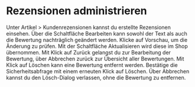 # Rezensionen administrieren 

Unter Artikel \> Kundenrezensionen kannst du erstellte Rezensionen einsehen. Über die Schaltfläche Bearbeiten kann sowohl der Text als auch die Bewertung nachträglich geändert werden. Klicke auf Vorschau, um die Änderung zu prüfen. Mit der Schaltfläche Aktualisieren wird diese im Shop übernommen. Mit Klick auf Zurück gelangst du zur Bearbeitung der Bewertung, über Abbrechen zurück zur Übersicht aller Bewertungen. Mit Klick auf Löschen kann eine Bewertung entfernt werden. Bestätige die Sicherheitsabfrage mit einem erneuten Klick auf Löschen. Über Abbrechen kannst du den Lösch-Dialog verlassen, ohne die Bewertung zu entfernen.



